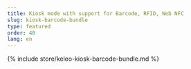 ```yaml
---
title: Kiosk mode with support for Barcode, RFID, Web NFC
slug: kiosk-barcode-bundle
type: featured
order: 40
lang: en
---
```


{% include store/keleo-kiosk-barcode-bundle.md %}
